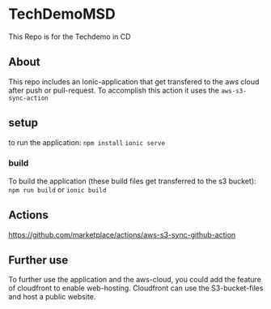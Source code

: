 # TechDemoMSD
This Repo is for the Techdemo in CD

## About
This repo includes an Ionic-application that get transfered to the aws cloud after push or pull-request.
To accomplish this action it uses the ```aws-s3-sync-action```

## setup
to run the application:
```npm install```
```ionic serve```

### build
To build the application (these build files get transferred to the s3 bucket):
```npm run build``` or ```ionic build```

## Actions
https://github.com/marketplace/actions/aws-s3-sync-github-action

## Further use
To further use the application and the aws-cloud, you could add the feature of cloudfront to enable web-hosting.
Cloudfront can use the S3-bucket-files and host a public website.
